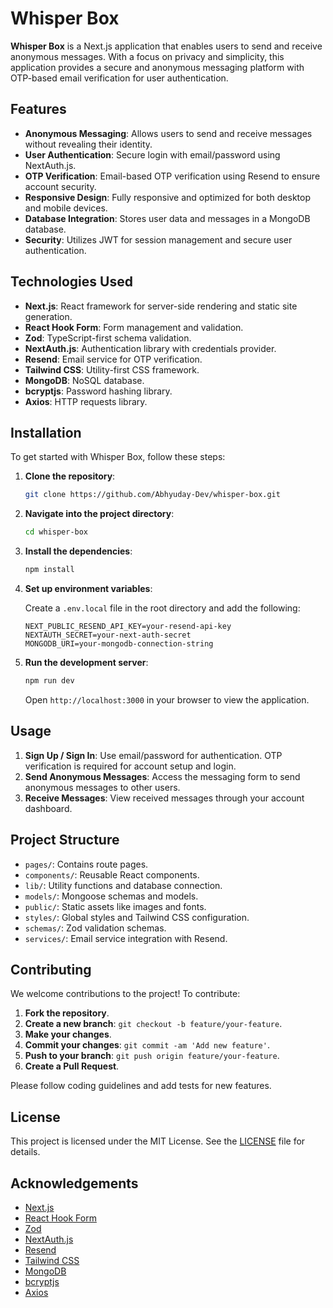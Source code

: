 # Whisper Box

**Whisper Box** is a Next.js application that enables users to send and receive anonymous messages. With a focus on privacy and simplicity, this application provides a secure and anonymous messaging platform with OTP-based email verification for user authentication.

## Features

- **Anonymous Messaging**: Allows users to send and receive messages without revealing their identity.
- **User Authentication**: Secure login with email/password using NextAuth.js.
- **OTP Verification**: Email-based OTP verification using Resend to ensure account security.
- **Responsive Design**: Fully responsive and optimized for both desktop and mobile devices.
- **Database Integration**: Stores user data and messages in a MongoDB database.
- **Security**: Utilizes JWT for session management and secure user authentication.

## Technologies Used

- **Next.js**: React framework for server-side rendering and static site generation.
- **React Hook Form**: Form management and validation.
- **Zod**: TypeScript-first schema validation.
- **NextAuth.js**: Authentication library with credentials provider.
- **Resend**: Email service for OTP verification.
- **Tailwind CSS**: Utility-first CSS framework.
- **MongoDB**: NoSQL database.
- **bcryptjs**: Password hashing library.
- **Axios**: HTTP requests library.

## Installation

To get started with Whisper Box, follow these steps:

1. **Clone the repository**:

    ```bash
    git clone https://github.com/Abhyuday-Dev/whisper-box.git
    ```

2. **Navigate into the project directory**:

    ```bash
    cd whisper-box
    ```

3. **Install the dependencies**:

    ```bash
    npm install
    ```

4. **Set up environment variables**:

   Create a `.env.local` file in the root directory and add the following:

    ```env
    NEXT_PUBLIC_RESEND_API_KEY=your-resend-api-key
    NEXTAUTH_SECRET=your-next-auth-secret
    MONGODB_URI=your-mongodb-connection-string
    ```

5. **Run the development server**:

    ```bash
    npm run dev
    ```

   Open `http://localhost:3000` in your browser to view the application.

## Usage

1. **Sign Up / Sign In**: Use email/password for authentication. OTP verification is required for account setup and login.
2. **Send Anonymous Messages**: Access the messaging form to send anonymous messages to other users.
3. **Receive Messages**: View received messages through your account dashboard.

## Project Structure

- `pages/`: Contains route pages.
- `components/`: Reusable React components.
- `lib/`: Utility functions and database connection.
- `models/`: Mongoose schemas and models.
- `public/`: Static assets like images and fonts.
- `styles/`: Global styles and Tailwind CSS configuration.
- `schemas/`: Zod validation schemas.
- `services/`: Email service integration with Resend.

## Contributing

We welcome contributions to the project! To contribute:

1. **Fork the repository**.
2. **Create a new branch**: `git checkout -b feature/your-feature`.
3. **Make your changes**.
4. **Commit your changes**: `git commit -am 'Add new feature'`.
5. **Push to your branch**: `git push origin feature/your-feature`.
6. **Create a Pull Request**.

Please follow coding guidelines and add tests for new features.

## License

This project is licensed under the MIT License. See the [LICENSE](LICENSE) file for details.

## Acknowledgements

- [Next.js](https://nextjs.org/)
- [React Hook Form](https://react-hook-form.com/)
- [Zod](https://zod.dev/)
- [NextAuth.js](https://next-auth.js.org/)
- [Resend](https://resend.com/)
- [Tailwind CSS](https://tailwindcss.com/)
- [MongoDB](https://www.mongodb.com/)
- [bcryptjs](https://github.com/dcodeIO/bcrypt.js)
- [Axios](https://axios-http.com/)
